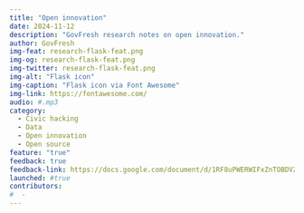 ```yaml
---
title: "Open innovation"
date: 2024-11-12
description: "GovFresh research notes on open innovation."
author: GovFresh
img-feat: research-flask-feat.png
img-og: research-flask-feat.png
img-twitter: research-flask-feat.png
img-alt: "Flask icon"
img-caption: "Flask icon via Font Awesome"
img-link: https://fontawesome.com/
audio: #.mp3
category:
  - Civic hacking
  - Data
  - Open innovation
  - Open source
feature: "true"
feedback: true
feedback-link: https://docs.google.com/document/d/1RF8uPWERWIFxZnTOBDV2nJ4U_zdmqcmiruJdrz4CC98/edit?usp=sharing
launched: #true
contributors:
#  - 
---
```

